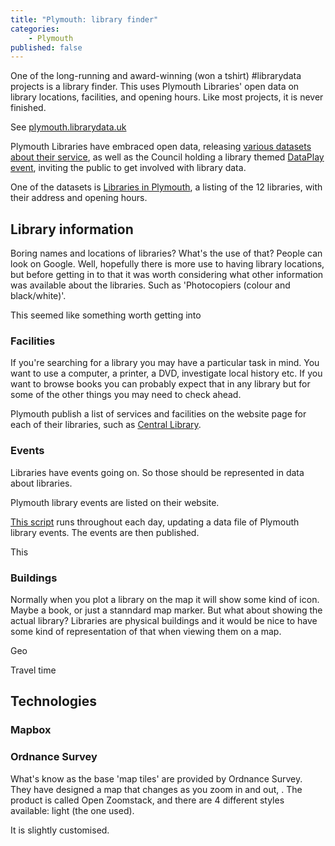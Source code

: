 ```yaml
---
title: "Plymouth: library finder"
categories: 
    - Plymouth
published: false
---
```


One of the long-running and award-winning (won a tshirt) #librarydata projects is a library finder. This uses Plymouth Libraries' open data on library locations, facilities, and opening hours. Like most projects, it is never finished.

See [plymouth.librarydata.uk](https://plymouth.librarydata.uk)

Plymouth Libraries have embraced open data, releasing [various datasets about their service](https://www.plymouth.gov.uk/libraries/aboutlibraryservice/librarydata), as well as the Council holding a library themed [DataPlay event](http://www.dataplymouth.co.uk/articles/data-play-9-itinerary), inviting the public to get involved with library data.

One of the datasets is [Libraries in Plymouth](https://www.plymouth.gov.uk/sites/default/files/Plymouth%20library%20locations%2C%20opening%20hours%20and%20services_0.csv), a listing of the 12 libraries, with their address and opening hours.

## Library information

Boring names and locations of libraries? What's the use of that? People can look on Google. Well, hopefully there is more use to having library locations, but before getting in to that it was worth considering what other information was available about the libraries. Such as 'Photocopiers (colour and black/white)'.

This seemed like something worth getting into 

### Facilities

If you're searching for a library you may have a particular task in mind. You want to use a computer, a printer, a DVD, investigate local history etc. If you want to browse books you can probably expect that in any library but for some of the other things you may need to check ahead.

Plymouth publish a list of services and facilities on the website page for each of their libraries, such as [Central Library](https://www.plymouth.gov.uk/libraries/findlibraryandopeninghours/centrallibrary).

### Events

Libraries have events going on. So those should be represented in data about libraries.

Plymouth library events are listed on their website. 

[This script]() runs throughout each day, updating a data file of Plymouth library events. The events are then published.

This 



### Buildings

Normally when you plot a library on the map it will show some kind of icon. Maybe a book, or just a stanndard map marker. But what about showing the actual library? Libraries are physical buildings and it would be nice to have some kind of representation of that when viewing them on a map.

Geo


Travel time

## Technologies

### Mapbox

### Ordnance Survey

What's know as the base 'map tiles' are provided by Ordnance Survey. They have designed a map that changes as you zoom in and out, . The product is called Open Zoomstack, and there are 4 different styles available: light (the one used). 

It is slightly customised.
